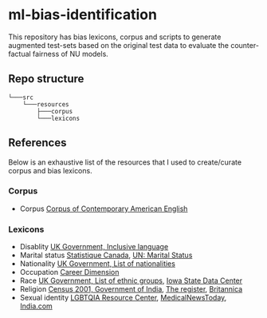 # ml-bias-identification
This repository has bias lexicons, corpus and scripts to generate augmented test-sets based on the original test data to evaluate the counter-factual fairness of NU models.

## Repo structure
```
└───src
    └───resources
        ├───corpus
        └───lexicons
```
## References
Below is an exhaustive list of the resources that I used to create/curate corpus and bias lexicons.

### Corpus
- Corpus	[Corpus of Contemporary American English](https://www.english-corpora.org/coca/)

### Lexicons
- Disablity	[UK Government, Inclusive language](https://www.gov.uk/government/publications/inclusive-communication/inclusive-language-words-to-use-and-avoid-when-writing-about-disability)
- Marital status	[Statistique Canada](https://www23.statcan.gc.ca/imdb/p3VD.pl?Function=getVD&TVD=61748&CVD=61748&CLV=0&MLV=1&D=1), [UN: Marital Status](https://www.un.org/en/development/desa/population/publications/dataset/marriage/marital-status.asp)
- Nationality	[UK Government, List of nationalities](https://www.gov.uk/government/publications/nationalities/list-of-nationalities)
- Occupation	[Career Dimension](https://www.careerdimension.com/sampleoccupations/fulloccupationlist.cfm)
- Race	[UK Government, List of ethnic groups](https://www.ethnicity-facts-figures.service.gov.uk/style-guide/ethnic-groups), [Iowa State Data Center](https://www.iowadatacenter.org/aboutdata/raceclassification)
- Religion [Census 2001, Government of India](https://censusindia.gov.in/census_and_you/religion.aspx), [The register](https://www.theregister.com/2006/10/06/the_odd_body_religion/), [Britannica](https://www.britannica.com/topic/religion)
- Sexual identity	[LGBTQIA Resource Center](https://lgbtqia.ucdavis.edu/educated/glossary), [MedicalNewsToday](https://www.medicalnewstoday.com/articles/types-of-sexuality#types), [India.com](https://www.india.com/lifestyle/there-are-at-least-15-types-of-sexual-orientations-how-many-do-you-know-2205005/)
